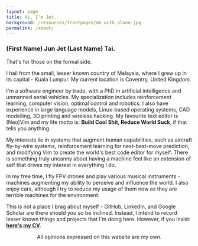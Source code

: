 ```yaml
---
layout: page
title: Hi, I'm Jet.
background: /resources/frontpages/me_with_plane.jpg
permalink: /about/
---
```


### (First Name) Jun Jet (Last Name) Tai.

That's for those on the formal side.

I hail from the small, lesser known country of Malaysia, where I grew up in its capital - Kuala Lumpur.
My current location is Coventry, United Kingdom.

I'm a software engineer by trade, with a PhD in artificial intelligence and unmanned aerial vehicles.
My specialization includes reinforcement learning, computer vision, optimal control and robotics.
I also have experience in large language models, Linux-based operating systems, CAD modelling, 3D printing and wireless hacking.
My favourite text editor is (Neo)Vim and my life motto is: **Build Cool Shit, Reduce World Suck**, if that tells you anything.

My interests lie in systems that augment human capabilities, such as aircraft fly-by-wire systems, reinforcement learning for next-best-move prediction, and modifying Vim to create the world's best code editor for myself.
There is something truly uncanny about having a machine feel like an extension of self that drives my interest in everything I do.

In my free time, I fly FPV drones and play various musical instruments - machines augmenting my ability to perceive and influence the world.
I also enjoy cars, although I try to reduce my usage of them now as they are terrible machines for the environment.

This is not a place I brag about myself - GitHub, LinkedIn, and Google Scholar are there should you so be inclined.
Instead, I intend to record lesser known things and projects that I'm doing here.
However, if you insist: [**here's my CV**](https://jjshoots.ddns.net:8190/api/public/dl/kCFhE3Q9?inline=true).

<p style="text-align: center;">All opinions expressed on this website are my own.</p>

